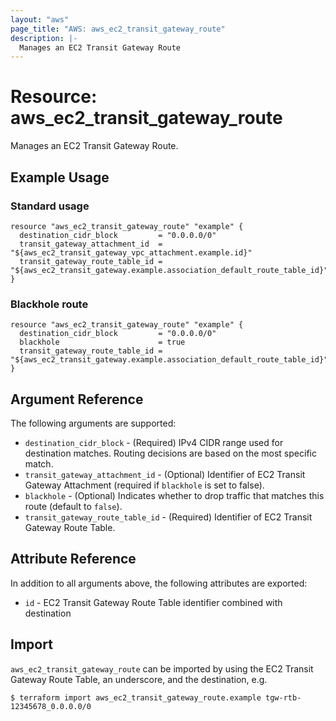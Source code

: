 ```yaml
---
layout: "aws"
page_title: "AWS: aws_ec2_transit_gateway_route"
description: |-
  Manages an EC2 Transit Gateway Route
---
```


# Resource: aws_ec2_transit_gateway_route

Manages an EC2 Transit Gateway Route.

## Example Usage

### Standard usage

```hcl
resource "aws_ec2_transit_gateway_route" "example" {
  destination_cidr_block         = "0.0.0.0/0"
  transit_gateway_attachment_id  = "${aws_ec2_transit_gateway_vpc_attachment.example.id}"
  transit_gateway_route_table_id = "${aws_ec2_transit_gateway.example.association_default_route_table_id}"
}
```

### Blackhole route

```hcl
resource "aws_ec2_transit_gateway_route" "example" {
  destination_cidr_block         = "0.0.0.0/0"
  blackhole                      = true
  transit_gateway_route_table_id = "${aws_ec2_transit_gateway.example.association_default_route_table_id}"
}
```

## Argument Reference

The following arguments are supported:

* `destination_cidr_block` - (Required) IPv4 CIDR range used for destination matches. Routing decisions are based on the most specific match.
* `transit_gateway_attachment_id` - (Optional) Identifier of EC2 Transit Gateway Attachment (required if `blackhole` is set to false).
* `blackhole` - (Optional) Indicates whether to drop traffic that matches this route (default to `false`).
* `transit_gateway_route_table_id` - (Required) Identifier of EC2 Transit Gateway Route Table.

## Attribute Reference

In addition to all arguments above, the following attributes are exported:

* `id` - EC2 Transit Gateway Route Table identifier combined with destination

## Import

`aws_ec2_transit_gateway_route` can be imported by using the EC2 Transit Gateway Route Table, an underscore, and the destination, e.g.

```
$ terraform import aws_ec2_transit_gateway_route.example tgw-rtb-12345678_0.0.0.0/0
```
